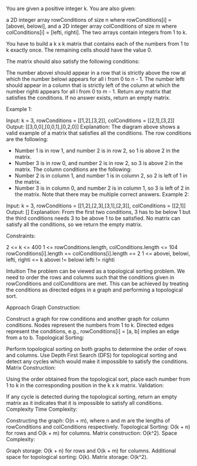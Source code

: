 
You are given a positive integer k. You are also given:

a 2D integer array rowConditions of size n where rowConditions[i] = [abovei, belowi], and
a 2D integer array colConditions of size m where colConditions[i] = [lefti, righti].
The two arrays contain integers from 1 to k.

You have to build a k x k matrix that contains each of the numbers from 1 to k exactly once. The remaining cells should have the value 0.

The matrix should also satisfy the following conditions:

The number abovei should appear in a row that is strictly above the row at which the number belowi appears for all i from 0 to n - 1.
The number lefti should appear in a column that is strictly left of the column at which the number righti appears for all i from 0 to m - 1.
Return any matrix that satisfies the conditions. If no answer exists, return an empty matrix.

 

Example 1:


Input: k = 3, rowConditions = [[1,2],[3,2]], colConditions = [[2,1],[3,2]]
Output: [[3,0,0],[0,0,1],[0,2,0]]
Explanation: The diagram above shows a valid example of a matrix that satisfies all the conditions.
The row conditions are the following:
- Number 1 is in row 1, and number 2 is in row 2, so 1 is above 2 in the matrix.
- Number 3 is in row 0, and number 2 is in row 2, so 3 is above 2 in the matrix.
The column conditions are the following:
- Number 2 is in column 1, and number 1 is in column 2, so 2 is left of 1 in the matrix.
- Number 3 is in column 0, and number 2 is in column 1, so 3 is left of 2 in the matrix.
Note that there may be multiple correct answers.
Example 2:

Input: k = 3, rowConditions = [[1,2],[2,3],[3,1],[2,3]], colConditions = [[2,1]]
Output: []
Explanation: From the first two conditions, 3 has to be below 1 but the third conditions needs 3 to be above 1 to be satisfied.
No matrix can satisfy all the conditions, so we return the empty matrix.
 

Constraints:

2 <= k <= 400
1 <= rowConditions.length, colConditions.length <= 104
rowConditions[i].length == colConditions[i].length == 2
1 <= abovei, belowi, lefti, righti <= k
abovei != belowi
lefti != righti




Intuition
The problem can be viewed as a topological sorting problem. We need to order the rows and columns such that the conditions given in rowConditions and colConditions are met. This can be achieved by treating the conditions as directed edges in a graph and performing a topological sort.

Approach
Graph Construction:

Construct a graph for row conditions and another graph for column conditions.
Nodes represent the numbers from 1 to k.
Directed edges represent the conditions, e.g., rowConditions[i] = [a, b] implies an edge from a to b.
Topological Sorting:

Perform topological sorting on both graphs to determine the order of rows and columns.
Use Depth First Search (DFS) for topological sorting and detect any cycles which would make it impossible to satisfy the conditions.
Matrix Construction:

Using the order obtained from the topological sort, place each number from 1 to k in the corresponding position in the k x k matrix.
Validation:

If any cycle is detected during the topological sorting, return an empty matrix as it indicates that it is impossible to satisfy all conditions.
Complexity
Time Complexity:

Constructing the graph: O(n + m), where n and m are the lengths of rowConditions and colConditions respectively.
Topological Sorting: O(k + n) for rows and O(k + m) for columns.
Matrix construction: O(k^2).
Space Complexity:

Graph storage: O(k + n) for rows and O(k + m) for columns.
Additional space for topological sorting: O(k).
Matrix storage: O(k^2).
